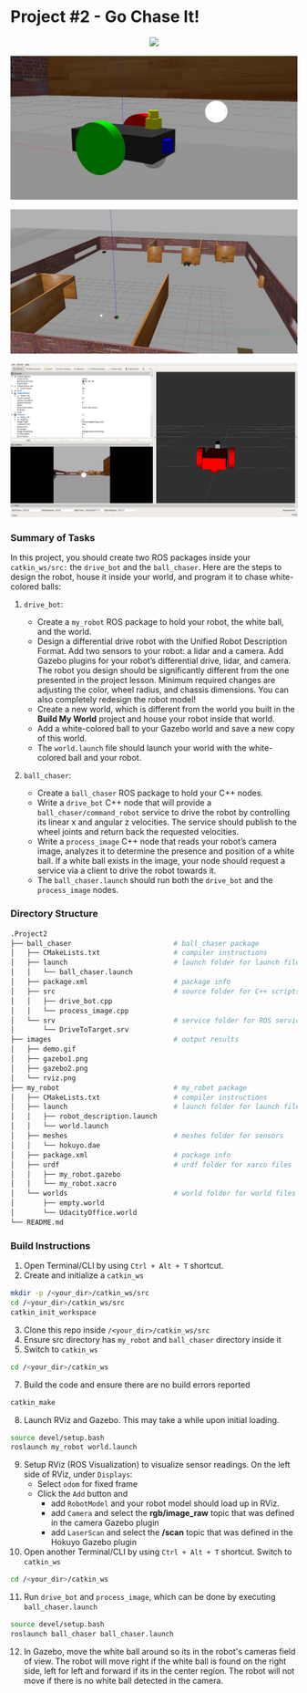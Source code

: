 # Project #2 - Go Chase It!
<p align="center">
  <img src="images/demo.gif"/>
</p>

<p align="center">
  <img src="images/gazebo2.png"/>
</p>

<p align="center">
  <img src="images/gazebo1.png"/>
</p>

<p align="center">
  <img src="images/rviz.png"/>
</p>

### Summary of Tasks
In this project, you should create two ROS packages inside your `catkin_ws/src:` the `drive_bot` and the `ball_chaser`. Here are the steps to design the robot, house it inside your world, and program it to chase white-colored balls:
1. `drive_bot`:
	- Create a `my_robot` ROS package to hold your robot, the white ball, and the world.
	- Design a differential drive robot with the Unified Robot Description Format. Add two sensors to your robot: a lidar and a camera. Add Gazebo plugins for your robot’s differential drive, lidar, and camera. The robot you design should be significantly different from the one presented in the project lesson. Minimum required changes are adjusting the color, wheel radius, and chassis dimensions. You can also completely redesign the robot model!
	- Create a new world, which is different from the world you built in the <b>Build My World</b> project and house your robot inside that world.
	- Add a white-colored ball to your Gazebo world and save a new copy of this world.
	- The `world.launch` file should launch your world with the white-colored ball and your robot.

2. `ball_chaser`:
	- Create a `ball_chaser` ROS package to hold your C++ nodes.
	- Write a `drive_bot` C++ node that will provide a `ball_chaser/command_robot` service to drive the robot by controlling its linear x and angular z velocities. The service should publish to the wheel joints and return back the requested velocities.
	- Write a `process_image` C++ node that reads your robot’s camera image, analyzes it to determine the presence and position of a white ball. If a white ball exists in the image, your node should request a service via a client to drive the robot towards it.
	- The `ball_chaser.launch` should run both the `drive_bot` and the `process_image` nodes.

### Directory Structure
```bash
.Project2
├── ball_chaser                         # ball_chaser package
│   ├── CMakeLists.txt                  # compiler instructions
│   ├── launch                          # launch folder for launch files
│   │   └── ball_chaser.launch
│   ├── package.xml                     # package info
│   ├── src                             # source folder for C++ scripts
│   │   ├── drive_bot.cpp
│   │   └── process_image.cpp
│   └── srv                             # service folder for ROS services
│       └── DriveToTarget.srv
├── images                              # output results
│   ├── demo.gif
│   ├── gazebo1.png
│   ├── gazebo2.png
│   └── rviz.png
├── my_robot                            # my_robot package
│   ├── CMakeLists.txt                  # compiler instructions
│   ├── launch                          # launch folder for launch files
│   │   ├── robot_description.launch
│   │   └── world.launch
│   ├── meshes                          # meshes folder for sensors
│   │   └── hokuyo.dae
│   ├── package.xml                     # package info
│   ├── urdf                            # urdf folder for xarco files
│   │   ├── my_robot.gazebo
│   │   └── my_robot.xacro
│   └── worlds                          # world folder for world files
│       ├── empty.world
│       └── UdacityOffice.world
└── README.md
```

### Build Instructions
1. Open Terminal/CLI by using `Ctrl + Alt + T` shortcut.
2. Create and initialize a `catkin_ws`
```bash
mkdir -p /<your_dir>/catkin_ws/src
cd /<your_dir>/catkin_ws/src
catkin_init_workspace
```
3. Clone this repo inside `/<your_dir>/catkin_ws/src`
5. Ensure src directory has `my_robot` and `ball_chaser` directory inside it
6. Switch to `catkin_ws`
```bash
cd /<your_dir>/catkin_ws
```
7. Build the code and ensure there are no build errors reported
```bash
catkin_make
```
8. Launch RViz and Gazebo. This may take a while upon initial loading.
```bash
source devel/setup.bash
roslaunch my_robot world.launch
```
9. Setup RViz (ROS Visualization) to visualize sensor readings. On the left side of RViz, under `Displays`:
	- Select `odom` for fixed frame
	- Click the `Add` button and
		- add `RobotModel` and your robot model should load up in RViz.
		- add `Camera` and select the <b>rgb/image_raw</b> topic that was defined in the camera Gazebo plugin
		- add `LaserScan` and select the <b>/scan</b> topic that was defined in the Hokuyo Gazebo plugin
10. Open another Terminal/CLI by using `Ctrl + Alt + T` shortcut.
Switch to `catkin_ws`
```bash
cd /<your_dir>/catkin_ws
```
11. Run `drive_bot` and `process_image`, which can be done by executing `ball_chaser.launch`
```bash
source devel/setup.bash
roslaunch ball_chaser ball_chaser.launch
```
12. In Gazebo, move the white ball around so its in the robot's cameras field of view. The robot will move right if the white ball is found on the right side, left for left and forward if its in the center region. The robot will not move if there is no white ball detected in the camera.